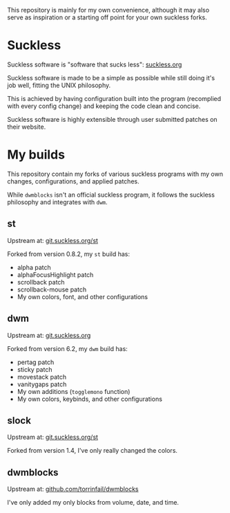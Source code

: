 This repository is mainly for my own convenience, although it may also serve as inspiration or a starting off point for your own suckless forks.

# Suckless
Suckless software is "software that sucks less": [suckless.org](https://suckless.org/)

Suckless software is made to be a simple as possible while still doing it's job well, fitting the UNIX philosophy.

This is achieved by having configuration built into the program (recomplied with every config change) and keeping the code clean and concise.

Suckless software is highly extensible through user submitted patches on their website.

# My builds
This repository contain my forks of various suckless programs with my own changes, configurations, and applied patches.

While `dwmblocks` isn't an official suckless program, it follows the suckless philosophy and integrates with `dwm`.

## st
Upstream at: [git.suckless.org/st](https://git.suckless.org/st/)

Forked from version 0.8.2, my `st` build has:
* alpha patch
* alphaFocusHighlight patch
* scrollback patch
* scrollback-mouse patch
* My own colors, font, and other configurations

## dwm
Upstream at: [git.suckless.org](https://git.suckless.org/dwm/)

Forked from version 6.2, my `dwm` build has:
* pertag patch
* sticky patch
* movestack patch
* vanitygaps patch
* My own additions (`togglemono` function)
* My own colors, keybinds, and other configurations

## slock
Upstream at: [git.suckless.org/st](https://git.suckless.org/st/)

Forked from version 1.4, I've only really changed the colors.

## dwmblocks
Upstream at: [github.com/torrinfail/dwmblocks](https://github.com/torrinfail/dwmblocks/)

I've only added my only blocks from volume, date, and time.

